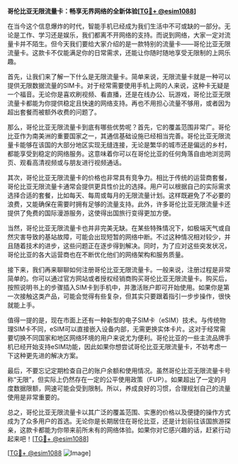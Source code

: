 **哥伦比亚无限流量卡：畅享无界网络的全新体验[[TG💪+ @esim1088](https://t.me/s/esim1088)]**

在当今这个信息爆炸的时代，智能手机已经成为我们生活中不可或缺的一部分。无论是工作、学习还是娱乐，我们都离不开网络的支持。而说到网络，大家一定对流量卡并不陌生。但今天我们要给大家介绍的是一款特别的流量卡——哥伦比亚无限流量卡。这款卡不仅能满足你的日常需求，还能让你随时随地享受无限制的上网乐趣。

首先，让我们来了解一下什么是无限流量卡。简单来说，无限流量卡就是一种可以提供无限数据流量的SIM卡。对于经常需要使用手机上网的人来说，这种卡无疑是一个福音。无论你是喜欢刷视频、看直播，还是在线办公、玩游戏，哥伦比亚无限流量卡都能为你提供稳定且快速的网络支持。再也不用担心流量不够用，或者因为超出套餐而被额外收费的问题了。

那么，哥伦比亚无限流量卡到底有哪些优势呢？首先，它的覆盖范围非常广。哥伦比亚作为南美洲的重要国家之一，其通信基础设施已经相当完善。哥伦比亚无限流量卡能够在该国的大部分地区实现无缝连接，无论是繁华的城市还是偏远的乡村，都能享受到稳定的网络服务。这意味着你可以在哥伦比亚的任何角落自由地浏览网页、观看高清视频或与朋友进行视频通话。

其次，哥伦比亚无限流量卡的价格也非常具有竞争力。相比于传统的运营商套餐，哥伦比亚无限流量卡通常会提供更具性价比的选择。用户可以根据自己的实际需求选择合适的套餐，比如每天、每周或每月的无限流量计划。这样既避免了不必要的浪费，又能确保在需要时拥有足够的流量支持。此外，许多哥伦比亚无限流量卡还提供了免费的国际漫游服务，这使得出国旅行变得更加方便。

当然，哥伦比亚无限流量卡也并非完美无缺。在某些特殊情况下，如极端天气或自然灾害导致的基站故障，可能会出现短暂的网络中断。不过这种情况相对较少，并且随着技术的进步，这些问题正在逐步得到解决。同时，为了应对这些突发状况，哥伦比亚的各大运营商也在不断优化他们的网络架构和服务质量。

接下来，我们再来聊聊如何注册哥伦比亚无限流量卡。一般来说，注册过程是非常简单的。你可以通过官方网站或者授权经销商购买哥伦比亚无限流量卡。购买后，按照说明书上的步骤插入SIM卡到手机中，并激活账户即可开始使用。如果你是第一次接触这类产品，可能会觉得有些复杂，但其实只要跟着指引一步步操作，很快就能上手。

值得一提的是，现在市面上还有一种新型的电子SIM卡（eSIM）技术。与传统物理SIM卡不同，eSIM可以直接嵌入设备内部，无需更换实体卡片。这对于经常需要切换不同国家和地区网络环境的用户来说尤为便利。哥伦比亚的一些主流品牌手机已经开始支持eSIM功能，因此如果你想尝试哥伦比亚无限流量卡，不妨考虑一下这种更先进的解决方案。

最后，不要忘记定期检查自己的账户余额和使用情况。虽然哥伦比亚无限流量卡号称“无限”，但实际上仍然存在一定的公平使用政策（FUP）。如果超出了一定的月度数据限额，网速可能会受到限制。所以，养成良好的习惯，合理规划自己的流量使用是非常重要的。

总之，哥伦比亚无限流量卡以其广泛的覆盖范围、实惠的价格以及便捷的操作方式成为了众多用户的首选。无论你是长期居住在哥伦比亚，还是计划前往该国旅游探亲，这款卡都能为你带来前所未有的网络体验。如果你对它感兴趣的话，赶紧行动起来吧！[[TG💪+ @esim1088](https://t.me/s/esim1088)]

[[TG💪+ @esim1088](https://t.me/s/esim1088) ![Image](https://i.postimg.cc/4NQfJmqS/Snipaste-2025-05-13-00-14-12.png)]